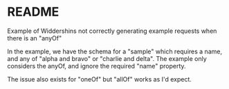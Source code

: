 # README

Example of Widdershins not correctly generating example requests when there is an "anyOf"

In the example, we have the schema for a "sample" which requires a name, and any of "alpha and bravo" or "charlie and delta". The example only considers the anyOf, and ignore the required "name" property.

The issue also exists for "oneOf" but "allOf" works as I'd expect.